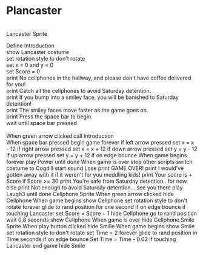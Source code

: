 # Plancaster 
<br>
Lancaster Sprite

Define Introduction <br>
  show Lancaster costume <br>
  set rotation style to don't rotate <br>
  set x = 0 and y = 0 <br>
  set Score = 0 <br>
  print No cellphones in the hallway, and please don't have coffee delivered for you! <br>
  print Catch all the cellphones to avoid Saturday detention. <br>
  print If you bump into a smiley face, you will be banished to Saturday detention! <br>
  print The smiley faces move faster as the game goes on. <br>
  print Press the space bar to begin. <br>
  wait until space bar pressed <br>
  <br>
When green arrow clicked <break>
  call Introduction <break>
<break>  
When space bar pressed <break>
  begin game <break>
  forever <break>
    if left arrow pressed <break>
      set x = x - 12 <break>
    if right arrow pressed <break>
      set x = x + 12 <break>
    if down arrow pressed <break>
      set y = y - 12 <break>
    if up arrow pressed <break>
      set y = y + 12 <break>
    if on edge <break>
      bounce <break>
      <break>
When game begins <break>
  forever <break>
    play Power until done <break>
    <break>
When game is over <break>
  stop other scripts <break>
  switch costume to Cogdill <break>
  start sound Lose <break>
  print GAME OVER! <break>
  print I would've gotten away with it if it weren't for you meddling kids! <break>
  print Your score is + Score <break>
  if Score >= 30 <break>
    print You're safe from Saturday detention...for now. <break>
  else <break>
    print Not enough to avoid Saturday detention....see you there <break>
    play Laugh3 until done <break>
    <break>
Cellphone Sprite <break>
<break>
  When green arrow clicked <break>
    hide Cellphone <break>
  <break>
  When game begins <break>
    show Cellphone <break>
    set rotation style to don't rotate <break>
    forever <break>
      glide to rand position for one second <break>
      if on edge <break>
        bounce <break>
      if touching Lancaster <break>
        set Score = Score + 1 <break>
        hide Cellphone <break>
        go to rand position <break>
        wait 0.8 seconds <break>
        show Cellphone <break>
         <break>
  When game is over <break>
    hide Cellphone <break>
    <break>
Smile Sprite <break>
<break>
  When play button clicked <break>
    hide Smille <break>
    <break>
  When game begins <break>
    show Smile <break>
    set rotation style to don't rotate <break>
    set Time = 2 <break>
    forever <break>
      glide to rand position in Time seconds <break>
      if on edge <break>
        bounce <break>
      Set Time = Time - 0.02 <break>
      if touching Lancaster <break>
        end game <break>
        hide Smile <break>
   
 
